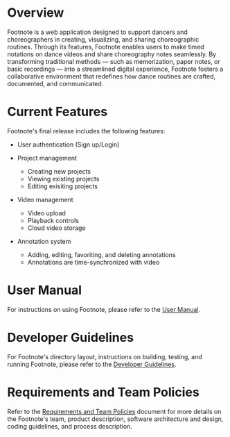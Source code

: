 # Overview

Footnote is a web application designed to support dancers and choreographers in creating, visualizing, and sharing choreographic routines. Through its features, Footnote enables users to make timed notations on dance videos and share choreography notes seamlessly. By transforming traditional methods — such as memorization, paper notes, or basic recordings — into a streamlined digital experience, Footnote fosters a collaborative environment that redefines how dance routines are crafted, documented, and communicated.

# Current Features

Footnote's final release includes the following features:

- User authentication (Sign up/Login)

- Project management

  - Creating new projects
  - Viewing existing projects
  - Editing exisiting projects

- Video management

  - Video upload
  - Playback controls
  - Cloud video storage

- Annotation system

  - Adding, editing, favoriting, and deleting annotations
  - Annotations are time-synchronized with video

# User Manual

For instructions on using Footnote, please refer to the [User Manual](./doc/UserManual.md).

# Developer Guidelines

For Footnote's directory layout, instructions on building, testing, and running Footnote, please refer to the [Developer Guidelines](./doc/DeveloperGuidelines.md).

# Requirements and Team Policies

Refer to the [Requirements and Team Policies](https://docs.google.com/document/d/1fw73MHAb9oiRv_RoVpSrN8kfhBeNqfgQPtsi2UgNKbo/edit?usp=sharing) document for more details on the Footnote's team, product description, software architecture and design, coding guidelines, and process description.
